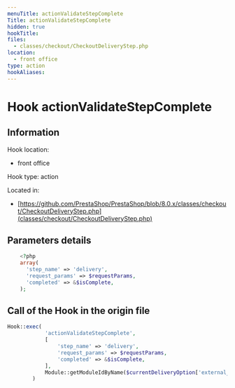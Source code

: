 ```yaml
---
menuTitle: actionValidateStepComplete
Title: actionValidateStepComplete
hidden: true
hookTitle: 
files:
  - classes/checkout/CheckoutDeliveryStep.php
location:
  - front office
type: action
hookAliases:
---
```


# Hook actionValidateStepComplete

## Information

Hook location:
  - front office

Hook type: action

Located in: 
  - [https://github.com/PrestaShop/PrestaShop/blob/8.0.x/classes/checkout/CheckoutDeliveryStep.php](classes/checkout/CheckoutDeliveryStep.php)

## Parameters details

```php
    <?php
    array(
      'step_name' => 'delivery',
      'request_params' => $requestParams,
      'completed' => &$isComplete,
    );
```

## Call of the Hook in the origin file

```php
Hook::exec(
            'actionValidateStepComplete',
            [
                'step_name' => 'delivery',
                'request_params' => $requestParams,
                'completed' => &$isComplete,
            ],
            Module::getModuleIdByName($currentDeliveryOption['external_module_name'])
        )
```